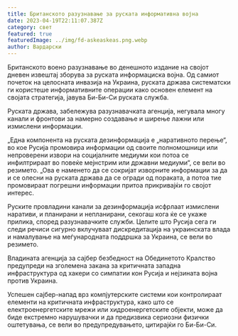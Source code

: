 ```yaml
---
title: Британското разузнавање за руската информативна војна
date: 2023-04-19T22:11:07.387Z
category: свет
featured: true
featuredImage: ../img/fd-askeaskeas.png.webp
author: Вардарски
---
```


Британското воено разузнавање во денешното издание на својот дневен извештај зборува за руската информациска војна. Од самиот почеток на целосната инвазија на Украина, руската држава систематски ги користеше информативните операции како основен елемент на својата стратегија, јавува Би-Би-Си руската служба.

Руската држава, забележува разузнавачката агенција, негувала многу канали и фронтови за намерно создавање и ширење лажни или измислени информации.

„Една компонента на руската дезинформација е „наративното перење“, во кое Русија промовира информации од своите полномошници или непроверени извори на социјалните медиуми кои потоа се инфилтрираат во повеќе мејнстрим или државни медиуми“, се вели во резимето. „Ова е наменето да се сокријат изворните информации за да и се олесни на руската држава да се огради од пораката, а потоа тие промовираат погрешни информации притоа прикривајќи го својот интерес.

Руските провладини канали за дезинформација исфрлаат измислени наративи, и планирани и непланирани, секогаш кога ќе се укаже прилика, според разузнавачките служби. Целите што Русија сега ги следи речиси сигурно вклучуваат дискредитација на украинската влада и намалување на меѓународната поддршка за Украина, се вели во резимето.

Владината агенција за сајбер безбедност на Обединетото Кралство предупреди на зголемена закана за критичната западна инфраструктура од хакери со симпатии кон Русија и нејзината војна против Украина.

Успешен сајбер-напад врз компјутерските системи кои контролираат елементи на критичната инфраструктура, како што се електроенергетските мрежи или хидроенергетските објекти, може да биде екстремно нарушувачки и да предизвика сериозни физички оштетувања, се вели во предупредувањето, цитирајќи го Би-Би-Си.
